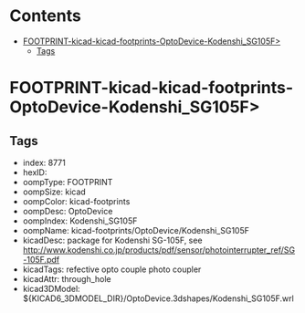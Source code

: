 



Contents
========

* [FOOTPRINT-kicad-kicad-footprints-OptoDevice-Kodenshi_SG105F>](#footprint-kicad-kicad-footprints-optodevice-kodenshi_sg105f)
	* [Tags](#tags)

# FOOTPRINT-kicad-kicad-footprints-OptoDevice-Kodenshi_SG105F>

## Tags

- index: 8771
- hexID: 
- oompType: FOOTPRINT
- oompSize: kicad
- oompColor: kicad-footprints
- oompDesc: OptoDevice
- oompIndex: Kodenshi_SG105F
- oompName: kicad-footprints/OptoDevice/Kodenshi_SG105F
- kicadDesc: package for Kodenshi SG-105F, see http://www.kodenshi.co.jp/products/pdf/sensor/photointerrupter_ref/SG-105F.pdf
- kicadTags: refective opto couple photo coupler
- kicadAttr: through_hole
- kicad3DModel: ${KICAD6_3DMODEL_DIR}/OptoDevice.3dshapes/Kodenshi_SG105F.wrl

